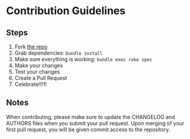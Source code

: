 # Contribution Guidelines

## Steps

1. Fork [the repo](https://github.com/RubyMoney/money)
2. Grab dependencies: `bundle install`
3. Make sure everything is working: `bundle exec rake spec`
4. Make your changes
5. Test your changes
5. Create a Pull Request
6. Celebrate!!!1!

## Notes

When contributing, please make sure to update the CHANGELOG and AUTHORS files
when you submit your pull request. Upon merging of your first pull request,
you will be given commit access to the repository.
